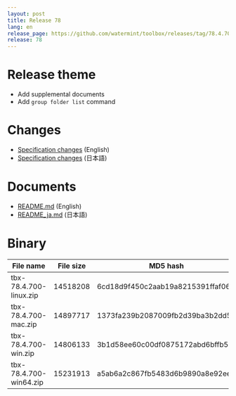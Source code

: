```yaml
---
layout: post
title: Release 78
lang: en
release_page: https://github.com/watermint/toolbox/releases/tag/78.4.700
release: 78
---
```


# Release theme

* Add supplemental documents
* Add `group folder list` command

# Changes

* [Specification changes](https://github.com/watermint/toolbox/blob/78.4.700/doc/generated/changes.md) (English)
* [Specification changes](https://github.com/watermint/toolbox/blob/78.4.700/doc/generated_ja/changes.md) (日本語)

# Documents

* [README.md](https://github.com/watermint/toolbox/blob/78.4.700/README.md) (English)
* [README_ja.md](https://github.com/watermint/toolbox/blob/78.4.700/README_ja.md) (日本語)

# Binary

| File name              | File size | MD5 hash                         | SHA256 hash                                                      |
|------------------------|-----------|----------------------------------|------------------------------------------------------------------|
| tbx-78.4.700-linux.zip | 14518208  | 6cd18d9f450c2aab19a8215391ffaf06 | edf1f567a5252b4875952538b06e2a566a0a3acdaeb8551519ac4eb3aa711a69 |
| tbx-78.4.700-mac.zip   | 14897717  | 1373fa239b2087009fb2d39ba3b2dd55 | ffc3b018b097c6021118a1dee045a45cdba52a0ae8d9eaf8f25367447b88a2b2 |
| tbx-78.4.700-win.zip   | 14806133  | 3b1d58ee60c00df0875172abd6bffb5d | 18483d68f910edd878cce3994b76f9f2686f34ced43fe960353abe4f11ebae12 |
| tbx-78.4.700-win64.zip | 15231913  | a5ab6a2c867fb5483d6b9890a8e92ee4 | 0a3e4acfd6bc1ec5daaebb122776303aeaf2a006eef8f4773baf7685ddd5cb34 |


